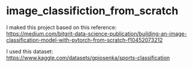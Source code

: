 # image_classifiction_from_scratch

I maked this project based on this reference: <br/>
https://medium.com/bitgrit-data-science-publication/building-an-image-classification-model-with-pytorch-from-scratch-f10452073212

I used this dataset: <br/>
https://www.kaggle.com/datasets/gpiosenka/sports-classification
